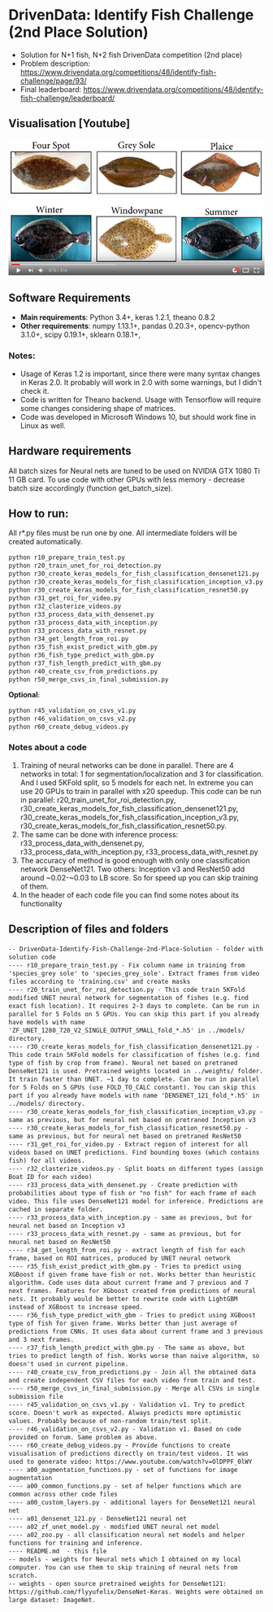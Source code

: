 # DrivenData: Identify Fish Challenge (2nd Place Solution)
- Solution for N+1 fish, N+2 fish DrivenData competition (2nd place)
- Problem description: https://www.drivendata.org/competitions/48/identify-fish-challenge/page/93/
- Final leaderboard: https://www.drivendata.org/competitions/48/identify-fish-challenge/leaderboard/

## Visualisation [Youtube]

[![DrivenData: Identify Fish Challenge](https://github.com/ZFTurbo/DrivenData-Identify-Fish-Challenge-2nd-Place-Solution/blob/master/images/youtube-thumb.jpg)](http://www.youtube.com/watch?v=OlDPPF_0lWY "DrivenData: Competition N+1 fish, N+2 fish")

## Software Requirements

- **Main requirements**: Python 3.4+, keras 1.2.1, theano 0.8.2
- **Other requirements**: numpy 1.13.1+, pandas 0.20.3+, opencv-python 3.1.0+, scipy 0.19.1+, sklearn 0.18.1+, 

### Notes:
- Usage of Keras 1.2 is important, since there were many syntax changes in Keras 2.0. It probably will work in 2.0 with some warnings, but I didn't check it.
- Code is written for Theano backend. Usage with Tensorflow will require some changes considering shape of matrices.
- Code was developed in Microsoft Windows 10, but should work fine in Linux as well.

## Hardware requirements

All batch sizes for Neural nets are tuned to be used on NVIDIA GTX 1080 Ti 11 GB card. To use code with other GPUs with less memory - decrease batch size accordingly (function get_batch_size).

## How to run:

All r*.py files must be run one by one. All intermediate folders will be created automatically.
```
python r10_prepare_train_test.py
python r20_train_unet_for_roi_detection.py
python r30_create_keras_models_for_fish_classification_densenet121.py
python r30_create_keras_models_for_fish_classification_inception_v3.py
python r30_create_keras_models_for_fish_classification_resnet50.py
python r31_get_roi_for_video.py
python r32_clasterize_videos.py
python r33_process_data_with_densenet.py
python r33_process_data_with_inception.py
python r33_process_data_with_resnet.py
python r34_get_length_from_roi.py
python r35_fish_exist_predict_with_gbm.py
python r36_fish_type_predict_with_gbm.py
python r37_fish_length_predict_with_gbm.py
python r40_create_csv_from_predictions.py
python r50_merge_csvs_in_final_submission.py
```

**Optional**:
```
python r45_validation_on_csvs_v1.py
python r46_validation_on_csvs_v2.py
python r60_create_debug_videos.py
```

### Notes about a code

1) Training of neural networks can be done in parallel. There are 4 networks in total: 1 for segmentation/localization and 3 for classification. And I used 5KFold split, so 5 models for each net. In extreme you can use 20 GPUs to train in parallel with x20 speedup. This code can be run in parallel: r20_train_unet_for_roi_detection.py, r30_create_keras_models_for_fish_classification_densenet121.py, r30_create_keras_models_for_fish_classification_inception_v3.py, r30_create_keras_models_for_fish_classification_resnet50.py.
2) The same can be done with inference process: r33_process_data_with_densenet.py, r33_process_data_with_inception.py, r33_process_data_with_resnet.py
3) The accuracy of method is good enough with only one classification network DenseNet121. Two others: Inception v3 and ResNet50 add around ~0.02-~0.03 to LB score. So for speed up you can skip training of them.
4) In the header of each code file you can find some notes about its functionality

## Description of files and folders

```
-- DrivenData-Identify-Fish-Challenge-2nd-Place-Solution - folder with solution code
---- r10_prepare_train_test.py - Fix column name in training from 'species_grey sole' to 'species_grey_sole'. Extract frames from video files according to 'training.csv' and create masks
---- r20_train_unet_for_roi_detection.py - This code train 5KFold modified UNET neural network for segmentation of fishes (e.g. find exact fish location). It requires 2-3 days to complete. Can be run in parallel for 5 Folds on 5 GPUs. You can skip this part if you already have models with name 'ZF_UNET_1280_720_V2_SINGLE_OUTPUT_SMALL_fold_*.h5' in ../models/ directory.
---- r30_create_keras_models_for_fish_classification_densenet121.py - This code train 5KFold models for classification of fishes (e.g. find type of fish by crop from frame). Neural net based on pretraned DenseNet121 is used. Pretrained weights located in ../weights/ folder. It train faster than UNET. ~1 day to complete. Can be run in parallel for 5 Folds on 5 GPUs (use FOLD_TO_CALC constant). You can skip this part if you already have models with name 'DENSENET_121_fold_*.h5' in ../models/ directory.
---- r30_create_keras_models_for_fish_classification_inception_v3.py - same as previous, but for neural net based on pretraned Inception v3
---- r30_create_keras_models_for_fish_classification_resnet50.py - same as previous, but for neural net based on pretraned ResNet50
---- r31_get_roi_for_video.py - Extract region of interest for all videos based on UNET predictions. Find bounding boxes (which contains fish) for all videos.
---- r32_clasterize_videos.py - Split boats on different types (assign Boat ID for each video)
---- r33_process_data_with_densenet.py - Create prediction with probabilities about type of fish or "no fish" for each frame of each video. This file uses DenseNet121 model for inference. Predictions are cached in separate folder.
---- r33_process_data_with_inception.py - same as previous, but for neural net based on Inception v3
---- r33_process_data_with_resnet.py - same as previous, but for neural net based on ResNet50
---- r34_get_length_from_roi.py - extract length of fish for each frame, based on ROI matrices, produced by UNET neural network
---- r35_fish_exist_predict_with_gbm.py - Tries to predict using XGBoost if given frame have fish or not. Works better than heuristic algorithm. Code uses data about current frame and 7 previous and 7 next frames. Features for XGboost created from predictions of neural nets. It probably would be better to rewrite code with LightGBM instead of XGBoost to increase speed.
---- r36_fish_type_predict_with_gbm - Tries to predict using XGBoost type of fish for given frame. Works better than just average of predictions from CNNs. It uses data about current frame and 3 previous and 3 next frames.
---- r37_fish_length_predict_with_gbm.py - The same as above, but tries to predict length of fish. Works worse than naive algorithm, so doesn't used in current pipeline.
---- r40_create_csv_from_predictions.py - Join all the obtained data and create independent CSV files for each video from train and test.
---- r50_merge_csvs_in_final_submission.py - Merge all CSVs in single submission file
---- r45_validation_on_csvs_v1.py - Validation v1. Try to predict score. Doesn't work as expected. Always predicts more optimistic values. Probably because of non-random train/test split.
---- r46_validation_on_csvs_v2.py - Validation v1. Based on code provided on forum. Same problem as above.
---- r60_create_debug_videos.py - Provide functions to create visualisation of predictions directly on train/test videos. It was used to generate video: https://www.youtube.com/watch?v=OlDPPF_0lWY
---- a00_augmentation_functions.py - set of functions for image augmentation
---- a00_common_functions.py - set of helper functions which are common across other code files
---- a00_custom_layers.py - additional layers for DenseNet121 neural net
---- a01_densenet_121.py - DenseNet121 neural net
---- a02_zf_unet_model.py - modified UNET neural net model
---- a02_zoo.py - all classification neural net models and helper functions for training and inference.
---- README.md  - this file
-- models - weights for Neural nets which I obtained on my local computer. You can use them to skip training of neural nets from scratch.
-- weights - open source pretrained weights for DenseNet121: https://github.com/flyyufelix/DenseNet-Keras. Weights were obtained on large dataset: ImageNet.
```
